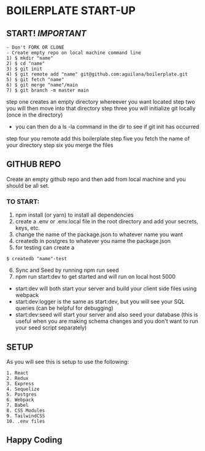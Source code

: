 # BOILERPLATE START-UP

## START! ***IMPORTANT***

```
- Don't FORK OR CLONE
- Create empty repo on local machine command line
1) $ mkdir "name" 
2) $ cd "name"    
3) $ git init   
4) $ git remote add "name" git@github.com:aguilana/boilerplate.git
5) $ git fetch "name"
6) $ git merge "name"/main
7) $ git branch -m master main
```
step one creates an empty directory whereever you want located
step two you will then move into that directory
step three you will initialize git locally (once in the directory)

- you can then do a ls -la command in the dir to see if git init has occurred

step four you remote add this boilerplate
step five you fetch the name of your directory
step six you merge the files

## GITHUB REPO

Create an empty github repo and then add from local machine and you should be all set.

### TO START:

1. npm install (or yarn) to install all dependencies
2. create a .env or .env.local file in the root directory and add your secrets, keys, etc.
3. change the name of the package.json to whatever name you want
4. createdb in postgres to whatever you name the package.json
5. for testing can create a 
```
$ createdb "name"-test 
```
6. Sync and Seed by running npm run seed
7. npm run start:dev to get started and will run on local host 5000

- start:dev will both start your server and build your client side files using webpack
- start:dev:logger is the same as start:dev, but you will see your SQL queries (can be helpful for debugging)
- start:dev:seed will start your server and also seed your database (this is useful when you are making schema changes and you don't want to run your seed script separately)

## SETUP

As you will see this is setup to use the following:

```
1. React
2. Redux
3. Express
4. Sequelize
5. Postgres
6. Webpack
7. Babel
8. CSS Modules
9. TailwindCSS
10. .env files
```

## Happy Coding
